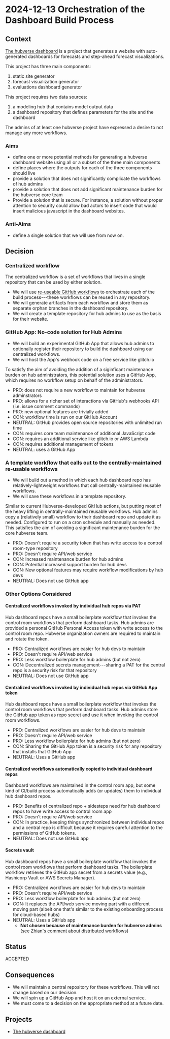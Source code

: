 # 2024-12-13 Orchestration of the Dashboard Build Process

## Context

[The hubverse dashboard](../project-posters/hub-dashboard/hub-dashboard.md) is
a project that generates a website with auto-generated dashboards for forecasts
and step-ahead forecast visualizations.

This project has three main components:

1. static site generator
2. forecast visualization generator
3. evaluations dashboard generator

This project requires two data sources:

1. a modeling hub that contains model output data
2. a dashboard repository that defines parameters for the site and the dashboard

The admins of at least one hubverse project have expressed a desire to not manage
any more workflows.

### Aims

 - define one or more potential methods for generating a hubverse dashboard
   website using all or a subset of the three main components
 - define places where the outputs for each of the three components should live
 - provide a solution that does not significantly complicate the workflows of
   hub admins
 - provide a solution that does not add significant maintenance burden for the
   hubverse core team
 - Provide a solution that is secure. For instance, a solution without proper
   attention to security could allow bad actors to insert code that would
   insert malicious javascript in the dashboard websites.

### Anti-Aims

 - define a single solution that we will use from now on.

## Decision

### Centralized workflow

The centralized workflow is a set of workflows that lives in a single repository
that can be used by either solution.

 - We will use [re-useable GitHub
   workflows](https://docs.github.com/en/actions/sharing-automations/reusing-workflows#limitations)
   to orchestrate each of the build process---these workflows can be reused in
   any repository.
 - We will generate artifacts from each workflow and store them as separate
   orphan branches in the dashboard repository.
 - We will create a template repository for hub admins to use as the basis for
   their website.

### GitHub App: No-code solution for Hub Admins

 - We will build an experimental GitHub App that allows hub admins
   to optionally register their repository to build the dashboard using our
   centralized workflows.
 - We will host the App's webhook code on a free service like glitch.io

To satisfy the aim of avoiding the addition of a siginficant maintenance burden
on hub administrators, this potential solution uses a GitHub App, which requires
no workflow setup on behalf of the administrators.

- PRO: does not require a new workflow to maintain for hubverse adminstrators
- PRO: allows for a richer set of interactions via GitHub's webhooks API (i.e.
  issue comment commands)
- PRO: new optional features are trivially added
- CON: workflow time is run on our GitHub Account
- NEUTRAL: GitHub provides open source repositories with unlimited run time
- CON: requires core team maintenance of additional JavaScript code
- CON: requires an additional service like glitch.io or AWS Lambda
- CON: requires additional management of tokens
- NEUTRAL: uses a GitHub App

### A template workflow that calls out to the centrally-maintained re-usable workflows

 - We will build out a method in which each hub dashboard repo has
   relatively-lightweight workflows that call centrally-maintained reusable
   workflows.
 - We will save these workflows in a template repository.

Similar to current Hubverse-developed GitHub actions, but putting most of
the heavy lifting in centrally-maintained reusable workflows. Hub admins copy
a (relatively small) workflow to their dashboard repo and update it as needed.
Configured to run on a cron schedule and manually as needed. This satisfies the
aim of avoiding a significant maintenance burden for the core hubverse team.

- PRO: Doesn't require a security token that has write access to a control
   room-type repository
- PRO: Doesn't require API/web service
- CON: Increased maintenance burden for hub admins
- CON: Potential increased support burden for hub devs
- CON: New optional features may require workflow modifications by hub devs
- NEUTRAL: Does not use GitHub app

### Other Options Considered

#### Centralized workflows invoked by individual hub repos via PAT

Hub dashboard repos have a small boilerplate workflow that invokes the control
room workflows that perform dashboard tasks. Hub admins are provided a
personal GitHub Personal Access token with write access to the control room
repo. Hubverse organization owners are required to maintain and rotate the
token.

- PRO: Centralized workflows are easier for hub devs to maintain
- PRO: Doesn't require API/web service
- PRO: Less workflow boilerplate for hub admins (but not zero)
- CON: Decentralized secrets management---sharing a PAT for the central repo
   is a security risk for that repository
- NEUTRAL: Does not use GitHub app

#### Centralized workflows invoked by individual hub repos via GitHub App token

Hub dashboard repos have a small boilerplate workflow that invokes the control
room workflows that perform dashboard tasks. Hub admins store the GitHub app
token as repo secret and use it when invoking the control room workflows.

- PRO: Centralized workflows are easier for hub devs to maintain
- PRO: Doesn't require API/web service
- PRO: Less workflow boilerplate for hub admins (but not zero)
- CON: Sharing the GitHub App token is a security risk for any repository that
   installs that GitHub App
- NEUTRAL: Uses a GitHub app

#### Centralized workflows automatically copied to individual dashboard repos

Dashboard workflows are maintained in the control room app, but some kind of
CI/build process automatically adds (or updates) them to individual hub
dashboard repos.

- PRO: Benefits of centralized repo + sidesteps need for hub dashboard repos to
   have write access to control room app
- PRO: Doesn't require API/web service
- CON: In practice, keeping things synchronized between individual repos and a
   central repo is difficult because it requires careful attention to the
   permissions of GitHub tokens.
- NEUTRAL: Does not use GitHub app

#### Secrets vault

Hub dashboard repos have a small boilerplate workflow that invokes the control
room workflows that perform dashboard tasks. The boilerplate workflow retrieves
the GitHub app secret from a secrets value (e.g., Hashicorp Vault or AWS
Secrets Manager).

- PRO: Centralized workflows are easier for hub devs to maintain
- PRO: Doesn't require API/web service
- PRO: Less workflow boilerplate for hub admins (but not zero)
- CON: It replaces the API/web service moving part with a different moving part
   (albeit one that's similar to the existing onboarding process for cloud-based
   hubs)
- NEUTRAL: Uses a GitHub app
   - **Not chosen because of maintenance burden for hubverse admins** (see 
     [Zhian's comment about distributed workflows](https://github.com/reichlab/decisions/pull/3#discussion_r1884480624))

## Status

ACCEPTED

## Consequences

 - We will maintain a central repository for these workflows. This will not
   change based on our decision.
 - We will spin up a GitHub App and host it on an external service.
 - We must come to a decision on the appropriate method at a future date.


## Projects

 - [The hubverse dashboard](../project-posters/hub-dashboard/hub-dashboard.md)
